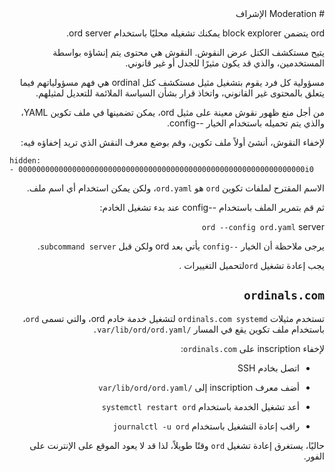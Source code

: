 <div dir="rtl">
# Moderation الإشراف


ord يتضمن  block explorer يمكنك تشغيله محليًا باستخدام ord server.


يتيح مستكشف الكتل عرض النقوش. النقوش هي محتوى يتم إنشاؤه بواسطة المستخدمين، والذي قد يكون مثيرًا للجدل أو غير قانوني.


مسؤولية كل فرد يقوم بتشغيل مثيل مستكشف كتل ordinal هي فهم مسؤولياتهم فيما يتعلق بالمحتوى غير القانوني، واتخاذ قرار بشأن السياسة الملائمة للتعديل لمثيلهم.


من أجل منع ظهور نقوش معينة على مثيل ord، يمكن تضمينها في ملف تكوين YAML، والذي يتم تحميله باستخدام الخيار --config.


لإخفاء النقوش، أنشئ أولاً ملف تكوين، وقم بوضع معرف النقش الذي تريد إخفاؤه فيه:


<div dir="ltr">


<pre><code class="language-yaml">hidden:
- 0000000000000000000000000000000000000000000000000000000000000000i0
</code></pre>


<div dir="rtl">

الاسم المقترح لملفات تكوين `ord` هو `ord.yaml`، ولكن يمكن استخدام أي اسم ملف.


ثم قم بتمرير الملف باستخدام --config عند بدء تشغيل الخادم:


`ord --config ord.yaml` server


يرجى ملاحظة أن الخيار `--config` يأتي بعد ord ولكن قبل `subcommand server`.


يجب إعادة تشغيل `ord`لتحميل التغييرات  .


## `ordinals.com`


تستخدم مثيلات `ordinals.com systemd` لتشغيل خدمة خادم ord، والتي تسمى `ord`، باستخدام ملف تكوين يقع في المسار `/var/lib/ord/ord.yaml.`


لإخفاء inscription  على `ordinals.com`:


- اتصل بخادم SSH


- أضف معرف inscription  إلى `/var/lib/ord/ord.yaml`


- أعد تشغيل الخدمة باستخدام `systemctl restart ord`


- راقب إعادة التشغيل باستخدام `journalctl -u ord`


حاليًا، يستغرق إعادة تشغيل `ord` وقتًا طويلاً، لذا قد لا يعود الموقع على الإنترنت على الفور.

